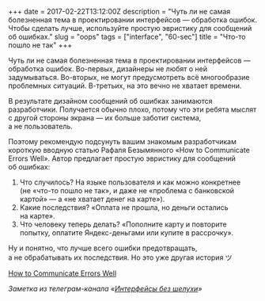 +++
date = 2017-02-22T13:12:00Z
description = "Чуть ли не самая болезненная тема в проектировании интерфейсов — обработка ошибок. Чтобы сделать лучше, используйте простую эвристику для сообщений об ошибках."
slug = "oops"
tags = ["interface", "60-sec"]
title = "Что-то пошло не так"
+++

Чуть ли не самая болезненная тема в проектировании интерфейсов — обработка ошибок. Во-первых, дизайнеры не любят о ней задумываться. Во-вторых, не могут предусмотреть всё многообразие проблемных ситуаций. В-третьих, на это вечно не хватает времени.

В результате дизайном сообщений об ошибках занимаются разработчики. Получается обычно плохо, потому что эти ребята мыслят с другой стороны экрана — их больше заботит система, а не пользователь.

Поэтому рекомендую подсунуть вашим знакомым разработчикам короткую вводную статью Рафаля Безымянного «How to Communicate Errors Well». Автор предлагает простую эвристику для сообщений об ошибках:

1. Что случилось? На языке пользователя и как можно конкретнее (не «что-то пошло не так», и даже не «проблема с банковской картой» — а «не хватает денег на карте»).
2. Какие последствия? «Оплата не прошла, но деньги остались на карте».
3. Что человеку теперь делать? «Пополните карту и повторите попытку, оплатите Яндекс-деньгами или купите в рассрочку».

Ну и понятно, что лучше всего ошибки предотвращать, а не обрабатывать их последствия. Но это уже другая история ツ

<p class="big">
<a href="https://latenightcoding.co/how-to-write-good-error-messages/">How to Communicate Errors Well</a>
</p>

<div class="row">
<div class="col-xs-12 col-sm-10 col-md-8"><p><em>Заметка из телеграм-канала <span class="nowrap"><i class="far fa-star color-sin"></i> «<a href="https://t.me/dangry">Интерфейсы без шелухи</a>»</span></em></p></div>
</div>

